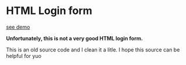 # HTML Login form
[see demo](https://htaria.github.io/login-form/)

**Unfortunately, this is not a very good HTML login form.**

This is an old source code and I clean it a litle. I hope this source can be helpful for yuo
